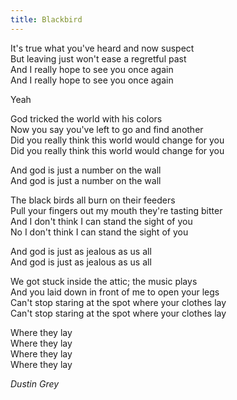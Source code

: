 ```yaml
---
title: Blackbird
---
```


It's true what you've heard and now suspect  
But leaving just won't ease a regretful past  
And I really hope to see you once again  
And I really hope to see you once again  

Yeah

God tricked the world with his colors  
Now you say you've left to go and find another  
Did you really think this world would change for you  
Did you really think this world would change for you  

And god is just a number on the wall  
And god is just a number on the wall  

The black birds all burn on their feeders  
Pull your fingers out my mouth they're tasting bitter  
And I don't think I can stand the sight of you  
No I don't think I can stand the sight of you  

And god is just as jealous as us all  
And god is just as jealous as us all  

We got stuck inside the attic; the music plays  
And you laid down in front of me to open your legs  
Can't stop staring at the spot where your clothes lay  
Can't stop staring at the spot where your clothes lay  

Where they lay  
Where they lay  
Where they lay  
Where they lay  

*Dustin Grey*
